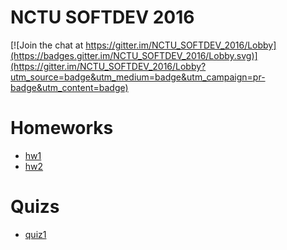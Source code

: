 # NCTU SOFTDEV 2016

[![Join the chat at https://gitter.im/NCTU_SOFTDEV_2016/Lobby](https://badges.gitter.im/NCTU_SOFTDEV_2016/Lobby.svg)](https://gitter.im/NCTU_SOFTDEV_2016/Lobby?utm_source=badge&utm_medium=badge&utm_campaign=pr-badge&utm_content=badge)

# Homeworks

- [hw1](./hw1)
- [hw2](./hw2)

# Quizs

- [quiz1](./quiz1)
